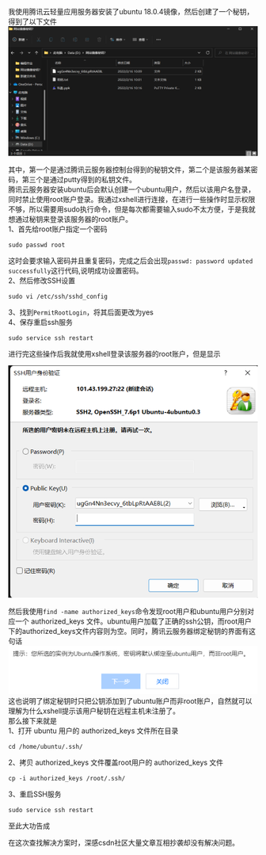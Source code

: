 我使用腾讯云轻量应用服务器安装了ubuntu 18.0.4镜像，然后创建了一个秘钥，得到了以下文件
![秘钥](图片/秘钥.png)

其中，第一个是通过腾讯云服务器控制台得到的秘钥文件，第二个是该服务器某密码，第三个是通过putty得到的私钥文件。  
腾讯云服务器安装ubuntu后会默认创建一个ubuntu用户，然后以该用户名登录，同时禁止使用root账户登录。我通过xshell进行连接，在进行一些操作时显示权限不够，所以需要用sudo执行命令，但是每次都需要输入sudo不太方便，于是我就想通过秘钥来登录该服务器的root账户。  
1、首先给root账户指定一个密码  
```
sudo passwd root
```
这时会要求输入密码并且重复密码，完成之后会出现`passwd: password updated successfully`这行代码,说明成功设置密码。  
2、然后修改SSH设置
```
sudo vi /etc/ssh/sshd_config
```
3、找到`PermitRootLogin`，将其后面更改为yes  
4、保存重启ssh服务
```
sudo service ssh restart
```
进行完这些操作后我就使用xshell登录该服务器的root账户，但是显示    

![14](图片/14.png)  

然后我使用`find -name authorized_keys`命令发现root用户和ubuntu用户分别对应一个 authorized_keys 文件。ubuntu用户加载了正确的ssh公钥，而root用户下的authorized_keys文件内容则为空。同时，腾讯云服务器绑定秘钥的界面有这句话  
![17](图片/17.png)  
这也说明了绑定秘钥时只把公钥添加到了ubuntu账户而非root账户，自然就可以理解为什么xshell提示该用户秘钥在远程主机未注册了。  
那么接下来就是  
1、打开 ubuntu 用户的 authorized_keys 文件所在目录
```
cd /home/ubuntu/.ssh/
```
2、拷贝 authorized_keys 文件覆盖root用户的 authorized_keys 文件
```
cp -i authorized_keys /root/.ssh/
```
3、重启SSH服务
```
sudo service ssh restart
```
至此大功告成  


在这次查找解决方案时，深感csdn社区大量文章互相抄袭却没有解决问题。